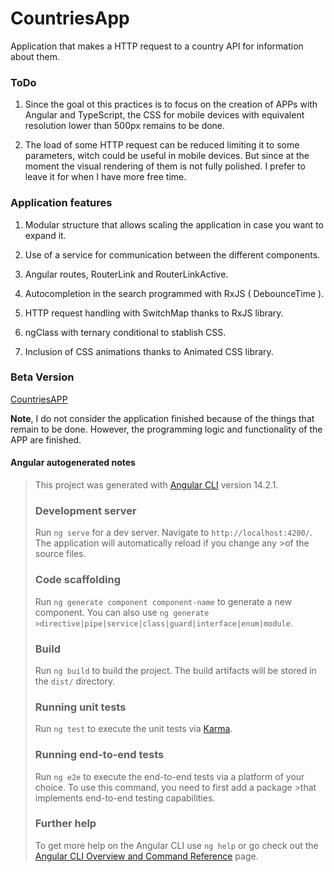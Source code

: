 # CountriesApp

Application that makes a HTTP request to a country API for information about them.

### ToDo

1. Since the goal ot this practices is to focus on the creation of APPs with Angular and TypeScript, the CSS for mobile devices with equivalent resolution lower than 500px remains to be done.

2. The load of some HTTP request can be reduced limiting it to some parameters, witch could be useful in mobile devices. But since at the moment the visual rendering of them is not fully polished. I prefer to leave it for when I have more free time.

### Application features

1. Modular structure that allows scaling the application in case you want to expand it.

2. Use of a service for communication between the different components.

3. Angular routes, RouterLink and RouterLinkActive.

4. Autocompletion in the search programmed with RxJS ( DebounceTime ).

5. HTTP request handling with SwitchMap thanks to RxJS library.

6. ngClass with ternary conditional to stablish CSS.

7. Inclusion of CSS animations thanks to Animated CSS library.

### Beta Version

[CountriesAPP](https://sweet-salmiakki-409656.netlify.app/)

**Note**, I do not consider the application finished because of the things that remain to be done. However, the programming logic and functionality of the APP are finished.


#### Angular autogenerated notes

>This project was generated with [Angular CLI](https://github.com/angular/angular-cli) version 14.2.1.
>
>### Development server
>
>Run `ng serve` for a dev server. Navigate to `http://localhost:4200/`. The application will automatically reload if you change any >of the source files.
>
>### Code scaffolding
>
>Run `ng generate component component-name` to generate a new component. You can also use `ng generate >directive|pipe|service|class|guard|interface|enum|module`.
>
>### Build
>
>Run `ng build` to build the project. The build artifacts will be stored in the `dist/` directory.
>
>### Running unit tests
>
>Run `ng test` to execute the unit tests via [Karma](https://karma-runner.github.io).
>
>### Running end-to-end tests
>
>Run `ng e2e` to execute the end-to-end tests via a platform of your choice. To use this command, you need to first add a package >that implements end-to-end testing capabilities.
>
>### Further help
>
>To get more help on the Angular CLI use `ng help` or go check out the [Angular CLI Overview and Command Reference](https://angular.io/cli) page.
>